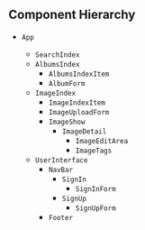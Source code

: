 ## Component Hierarchy

* `App`

  * `SearchIndex`
  * `AlbumsIndex`
    * `AlbumsIndexItem`
    * `AlbumForm`
  * `ImageIndex`
    * `ImageIndexItem`
    * `ImageUploadForm`
    * `ImageShow`
      * `ImageDetail`
        * `ImageEditArea`
        * `ImageTags`
  * `UserInterface`
    * `NavBar`
      * `SignIn`
        * `SignInForm`
      * `SignUp`
        * `SignUpForm`
    * `Footer`
